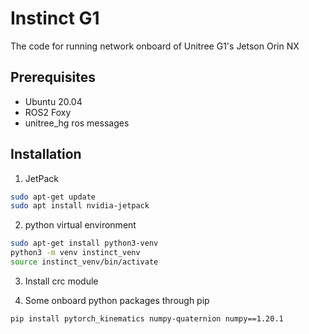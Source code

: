 # Instinct G1

The code for running network onboard of Unitree G1's Jetson Orin NX

## Prerequisites
- Ubuntu 20.04
- ROS2 Foxy
- unitree_hg ros messages

## Installation
1. JetPack
```bash
sudo apt-get update
sudo apt install nvidia-jetpack
```

2. python virtual environment
```bash
sudo apt-get install python3-venv
python3 -m venv instinct_venv
source instinct_venv/bin/activate
```

3. Install crc module

4. Some onboard python packages through pip
```bash
pip install pytorch_kinematics numpy-quaternion numpy==1.20.1
```
